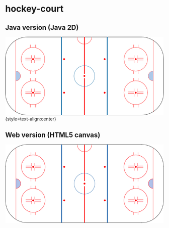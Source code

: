 # hockey-court

## Java version (Java 2D)
![java-version](https://github.com/gustavo-tp/hockey-court/blob/master/java.png){style=text-align:center}

## Web version (HTML5 canvas)
![web-version](https://github.com/gustavo-tp/hockey-court/blob/master/web.png)
